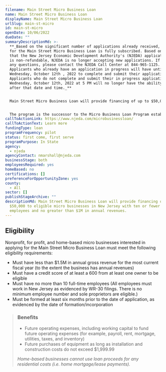 ```yaml
---
filename: Main Street Micro Business Loan
name: Main Street Micro Business Loan
displayName: Main Street Micro Business Loan
urlSlug: main-st-micro
id: main-st-micro
openDate: 10/06/2022
dueDate: ""
summaryDescriptionMd: >-
  **_Based on the significant number of applications already received, funding
  for the Main Street Micro Business Loan is fully subscribed. Based on the fact
  that the New Jersey Economic Development Authority's (NJEDA) application fee
  is non-refundable, NJEDA is no longer accepting new applications. If you have
  any questions, please contact the NJEDA Call Center at 844-965-1125.
  Applicants who already have an application in progress will have until 5 PM on
  Wednesday, October 12th , 2022 to complete and submit their application.
  Applicants who do not complete and submit their in progress application by
  Wednesday, October 12th, 2022 at 5 PM will no longer have the ability to do so
  after that date and time._**


  Main Street Micro Business Loan will provide financing of up to $50,000 to eligible micro businesses in New Jersey with ten or fewer full-time employees and no greater than $1M in annual revenues.


  The program is the successor to the Micro Business Loan Program established by the NJEDA in 2019.
callToActionLink: https://www.njeda.com/microbusinessloan/
callToActionText: Learn more
fundingType: loan
programFrequency: pilot
status: first come, first serve
programPurpose: In State
agency:
  - njeda
agencyContact: nmarshall@njeda.com
businessStage: both
employeesRequired: yes
homeBased: no
certifications: []
preferenceForOpportunityZone: yes
county:
  - All
sector: []
publishStageArchive: ""
descriptionMd: Main Street Micro Business Loan will provide financing of up to
  $50,000 to eligible micro businesses in New Jersey with ten or fewer full-time
  employees and no greater than $1M in annual revenues.
---
```


## Eligibility

Nonprofit, for profit, and home-based micro businesses interested in applying for the Main Street Micro Business Loan must meet the following eligibility requirements:

- Must have less than $1.5M in annual gross revenue for the most current fiscal year (to the extent the business has annual revenues)
- Must have a credit score of at least a 600 from at least one owner to be eligible
- Must have no more than 10 full-time employees (All employees must work in New Jersey as evidenced by WR-30 filings. There is no minimum employee number and sole proprietors are eligible.)
- Must be formed at least six months prior to the date of application, as evidenced by the date of formation/incorporation

> ### Benefits
>
> - Future operating expenses, including working capital to fund future operating expenses (for example, payroll, rent, mortgage, utilities, taxes, and inventory)
> - Future purchases of equipment as long as installation and construction costs do not exceed $1,999.99
>
> _Home-based businesses cannot use loan proceeds for any residential costs (i.e. home mortgage/lease payments)._
